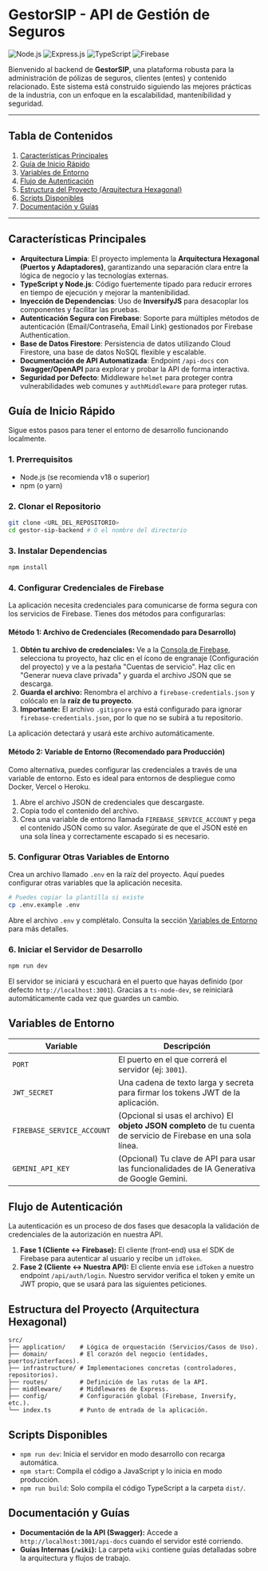 # GestorSIP - API de Gestión de Seguros

![Node.js](https://img.shields.io/badge/Node.js-339933?style=for-the-badge&logo=nodedotjs&logoColor=white) ![Express.js](https://img.shields.io/badge/Express.js-000000?style=for-the-badge&logo=express&logoColor=white) ![TypeScript](https://img.shields.io/badge/TypeScript-3178C6?style=for-the-badge&logo=typescript&logoColor=white) ![Firebase](https://img.shields.io/badge/Firebase-FFCA28?style=for-the-badge&logo=firebase&logoColor=black)

Bienvenido al backend de **GestorSIP**, una plataforma robusta para la administración de pólizas de seguros, clientes (entes) y contenido relacionado. Este sistema está construido siguiendo las mejores prácticas de la industria, con un enfoque en la escalabilidad, mantenibilidad y seguridad.

---

## Tabla de Contenidos

1.  [Características Principales](#características-principales)
2.  [Guía de Inicio Rápido](#guía-de-inicio-rápido)
3.  [Variables de Entorno](#variables-de-entorno)
4.  [Flujo de Autenticación](#flujo-de-autenticación)
5.  [Estructura del Proyecto (Arquitectura Hexagonal)](#estructura-del-proyecto-arquitectura-hexagonal)
6.  [Scripts Disponibles](#scripts-disponibles)
7.  [Documentación y Guías](#documentación-y-guías)

---

## Características Principales

-   **Arquitectura Limpia**: El proyecto implementa la **Arquitectura Hexagonal (Puertos y Adaptadores)**, garantizando una separación clara entre la lógica de negocio y las tecnologías externas.
-   **TypeScript y Node.js**: Código fuertemente tipado para reducir errores en tiempo de ejecución y mejorar la mantenibilidad.
-   **Inyección de Dependencias**: Uso de **InversifyJS** para desacoplar los componentes y facilitar las pruebas.
-   **Autenticación Segura con Firebase**: Soporte para múltiples métodos de autenticación (Email/Contraseña, Email Link) gestionados por Firebase Authentication.
-   **Base de Datos Firestore**: Persistencia de datos utilizando Cloud Firestore, una base de datos NoSQL flexible y escalable.
-   **Documentación de API Automatizada**: Endpoint `/api-docs` con **Swagger/OpenAPI** para explorar y probar la API de forma interactiva.
-   **Seguridad por Defecto**: Middleware `helmet` para proteger contra vulnerabilidades web comunes y `authMiddleware` para proteger rutas.

## Guía de Inicio Rápido

Sigue estos pasos para tener el entorno de desarrollo funcionando localmente.

### 1. Prerrequisitos

-   Node.js (se recomienda v18 o superior)
-   npm (o yarn)

### 2. Clonar el Repositorio

```bash
git clone <URL_DEL_REPOSITORIO>
cd gestor-sip-backend # O el nombre del directorio
```

### 3. Instalar Dependencias

```bash
npm install
```

### 4. Configurar Credenciales de Firebase

La aplicación necesita credenciales para comunicarse de forma segura con los servicios de Firebase. Tienes dos métodos para configurarlas:

#### Método 1: Archivo de Credenciales (Recomendado para Desarrollo)

1.  **Obtén tu archivo de credenciales:** Ve a la [Consola de Firebase](https://console.firebase.google.com/), selecciona tu proyecto, haz clic en el ícono de engranaje (Configuración del proyecto) y ve a la pestaña "Cuentas de servicio". Haz clic en "Generar nueva clave privada" y guarda el archivo JSON que se descarga.
2.  **Guarda el archivo:** Renombra el archivo a `firebase-credentials.json` y colócalo en la **raíz de tu proyecto**.
3.  **Importante:** El archivo `.gitignore` ya está configurado para ignorar `firebase-credentials.json`, por lo que no se subirá a tu repositorio.

La aplicación detectará y usará este archivo automáticamente.

#### Método 2: Variable de Entorno (Recomendado para Producción)

Como alternativa, puedes configurar las credenciales a través de una variable de entorno. Esto es ideal para entornos de despliegue como Docker, Vercel o Heroku.

1.  Abre el archivo JSON de credenciales que descargaste.
2.  Copia todo el contenido del archivo.
3.  Crea una variable de entorno llamada `FIREBASE_SERVICE_ACCOUNT` y pega el contenido JSON como su valor. Asegúrate de que el JSON esté en una sola línea y correctamente escapado si es necesario.

### 5. Configurar Otras Variables de Entorno

Crea un archivo llamado `.env` en la raíz del proyecto. Aquí puedes configurar otras variables que la aplicación necesita.

```bash
# Puedes copiar la plantilla si existe
cp .env.example .env
```

Abre el archivo `.env` y complétalo. Consulta la sección [Variables de Entorno](#variables-de-entorno) para más detalles.

### 6. Iniciar el Servidor de Desarrollo

```bash
npm run dev
```

El servidor se iniciará y escuchará en el puerto que hayas definido (por defecto `http://localhost:3001`). Gracias a `ts-node-dev`, se reiniciará automáticamente cada vez que guardes un cambio.

## Variables de Entorno

| Variable                  | Descripción                                                                                                 |
| ------------------------- | ----------------------------------------------------------------------------------------------------------- |
| `PORT`                    | El puerto en el que correrá el servidor (ej: `3001`).                                                         |
| `JWT_SECRET`              | Una cadena de texto larga y secreta para firmar los tokens JWT de la aplicación.                             |
| `FIREBASE_SERVICE_ACCOUNT`| (Opcional si usas el archivo) El **objeto JSON completo** de tu cuenta de servicio de Firebase en una sola línea. |
| `GEMINI_API_KEY`          | (Opcional) Tu clave de API para usar las funcionalidades de IA Generativa de Google Gemini.                |

## Flujo de Autenticación

La autenticación es un proceso de dos fases que desacopla la validación de credenciales de la autorización en nuestra API.

1.  **Fase 1 (Cliente ↔️ Firebase):** El cliente (front-end) usa el SDK de Firebase para autenticar al usuario y recibe un `idToken`.
2.  **Fase 2 (Cliente ↔️ Nuestra API):** El cliente envía ese `idToken` a nuestro endpoint `/api/auth/login`. Nuestro servidor verifica el token y emite un JWT propio, que se usará para las siguientes peticiones.

## Estructura del Proyecto (Arquitectura Hexagonal)

```
src/
├── application/    # Lógica de orquestación (Servicios/Casos de Uso).
├── domain/         # El corazón del negocio (entidades, puertos/interfaces).
├── infrastructure/ # Implementaciones concretas (controladores, repositorios).
├── routes/         # Definición de las rutas de la API.
├── middleware/     # Middlewares de Express.
├── config/         # Configuración global (Firebase, Inversify, etc.).
└── index.ts        # Punto de entrada de la aplicación.
```

## Scripts Disponibles

-   `npm run dev`: Inicia el servidor en modo desarrollo con recarga automática.
-   `npm start`: Compila el código a JavaScript y lo inicia en modo producción.
-   `npm run build`: Solo compila el código TypeScript a la carpeta `dist/`.

## Documentación y Guías

-   **Documentación de la API (Swagger):** Accede a `http://localhost:3001/api-docs` cuando el servidor esté corriendo.
-   **Guías Internas (`/wiki`):** La carpeta `wiki` contiene guías detalladas sobre la arquitectura y flujos de trabajo.

